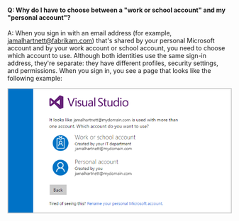 #### Q:	Why do I have to choose between a "work or school account" and my "personal account"?

A:	When you sign in with an email address (for example, jamalhartnett@fabrikam.com) that's shared by your personal Microsoft account and by your work account or school account, you need to choose which account to use. Although both identities use the same sign-in address, they're separate: they have different profiles, security settings, and permissions. When you sign in, you see a page that looks like the following example:

<img src="./_img/sign-in-picker.png" alt="Choose work or school account, or personal Microsoft account" style="border: 1px solid #CCCCCC">
